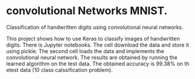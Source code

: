 # convolutional Networks MNIST.
Classification of handwritten digits using convolutional neural networks. 

This project shows how to use Keras to classify images of handwritten digits.
There is Jupyter notebooks. The cell download the data and store it using pickle. The second cell loads the data and implements the convolutional neural network. The results are obtained by running the learned algorithm on the test data.
The obtained accuracy is 99.38% on th etest data (10 class calssification problem).
